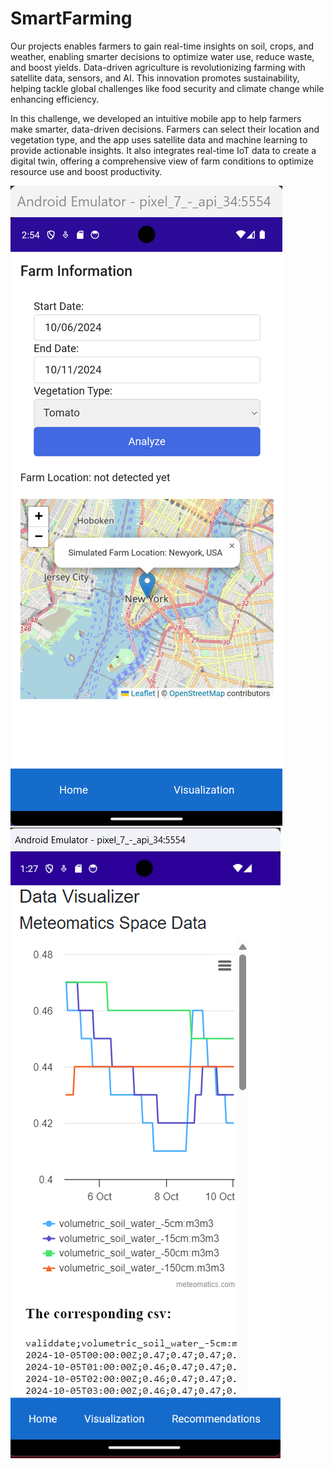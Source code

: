 # SmartFarming 
Our projects enables farmers to gain real-time insights on soil, crops, and weather, enabling smarter decisions to optimize water use, reduce waste, and boost yields. Data-driven agriculture is revolutionizing farming with satellite data, sensors, and AI. This innovation promotes sustainability, helping tackle global challenges like food security and climate change while enhancing efficiency.

In this challenge, we developed an intuitive mobile app to help farmers make smarter, data-driven decisions. Farmers can select their location and vegetation type, and the app uses satellite data and machine learning to provide actionable insights. It also integrates real-time IoT data to create a digital twin, offering a comprehensive view of farm conditions to optimize resource use and boost productivity.

![Mobile App - Map](Screenshots/FarmLocation.png)
![Mobile App - Analysis ](Screenshots/MeteomaticsVisuals.png)
